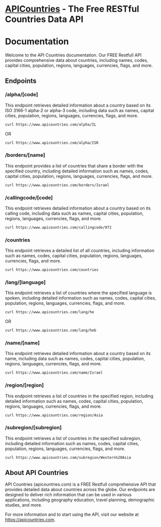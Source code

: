 # [APICountries](https://apicountries.com) - The Free RESTful Countries Data API

#  Documentation
Welcome to the API Countries documentation. Our FREE Restfull API provides comprehensive data about countries, including names, codes, capital cities, population, regions, languages, currencies, flags, and more.

## Endpoints

### /alpha/[code]

This endpoint retrieves detailed information about a country based on its ISO 3166-1 alpha-2 or alpha-3 code, including data such as names, capital cities, population, regions, languages, currencies, flags, and more.

```bash
curl https://www.apicountries.com/alpha/IL
```
OR
```bash
curl https://www.apicountries.com/alpha/ISR
```
### /borders/[name]

This endpoint provides a list of countries that share a border with the specified country, including detailed information such as names, codes, capital cities, population, regions, languages, currencies, flags, and more.

```bash
curl https://www.apicountries.com/borders/Israel
```
### /callingcode/[code]

This endpoint retrieves detailed information about a country based on its calling code, including data such as names, capital cities, population, regions, languages, currencies, flags, and more.

```bash
curl https://www.apicountries.com/callingcode/972
```

### /countries

This endpoint retrieves a detailed list of all countries, including information such as names, codes, capital cities, population, regions, languages, currencies, flags, and more.

```bash
curl https://www.apicountries.com/countries
```

### /lang/[language]

This endpoint retrieves a list of countries where the specified language is spoken, including detailed information such as names, codes, capital cities, population, regions, languages, currencies, flags, and more.

```bash
curl https://www.apicountries.com/lang/he
```
OR 
```bash
curl https://www.apicountries.com/lang/heb
```
### /name/[name]

This endpoint retrieves detailed information about a country based on its name, including data such as names, codes, capital cities, population, regions, languages, currencies, flags, and more.

```bash
curl https://www.apicountries.com/name/Israel
```
### /region/[region]

This endpoint retrieves a list of countries in the specified region, including detailed information such as names, codes, capital cities, population, regions, languages, currencies, flags, and more.

```bash
curl https://www.apicountries.com/region/Asia
```
### /subregion/[subregion]

This endpoint retrieves a list of countries in the specified subregion, including detailed information such as names, codes, capital cities, population, regions, languages, currencies, flags, and more.

```bash
curl https://www.apicountries.com/subregion/Western%20Asia
```
## About API Countries

API Countries (apicountries.com) is a FREE Restfull comprehensive API that provides detailed data about countries across the globe. Our endpoints are designed to deliver rich information that can be used in various applications, including geography education, travel planning, demographic studies, and more.

For more information and to start using the API, visit our website at https://apicountries.com.

